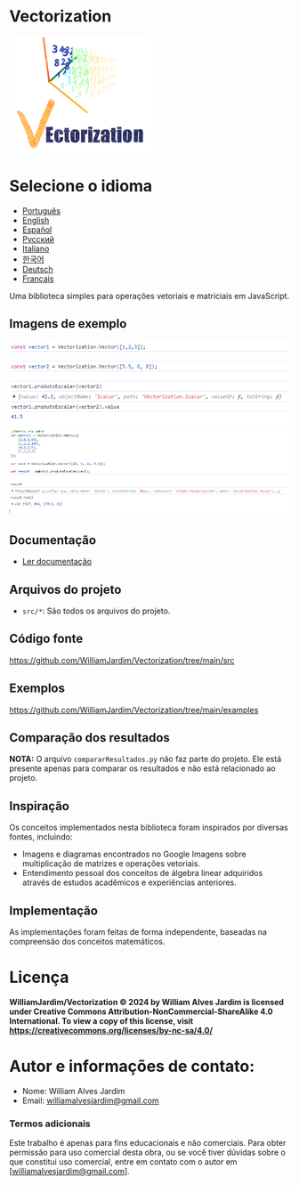 # Vectorization
![Logo do projeto](https://github.com/WilliamJardim/Vectorization/blob/main/imagens/logo256x256.png)

# Selecione o idioma
* [Português](README-Portugues.md)
* [English](README-English.md)
* [Español](README-Español.md)
* [Русский](README-Русский.md)
* [Italiano](README-Italiano.md)
* [한국어](README-한국어.md)
* [Deutsch](README-Deutsch.md)
* [Français](README-Français.md)

Uma biblioteca simples para operações vetoriais e matriciais em JavaScript.

## Imagens de exemplo
![Exemplo 1 - Produto escalar entre vetores](https://github.com/WilliamJardim/Vectorization/blob/main/imagens/exemplos/exemplo1.png)
![Exemplo 2 - Produto escalar de uma matriz com um vetor](https://github.com/WilliamJardim/Vectorization/blob/main/imagens/exemplos/exemplo2.png)

## Documentação
* [Ler documentação](Docs/docs-main.md)

## Arquivos do projeto
- `src/*`: São todos os arquivos do projeto.

## Código fonte
https://github.com/WilliamJardim/Vectorization/tree/main/src

## Exemplos
https://github.com/WilliamJardim/Vectorization/tree/main/examples

## Comparação dos resultados
**NOTA:** O arquivo `compararResultados.py` não faz parte do projeto. Ele está presente apenas para comparar os resultados e não está relacionado ao projeto.

## Inspiração
Os conceitos implementados nesta biblioteca foram inspirados por diversas fontes, incluindo:
- Imagens e diagramas encontrados no Google Imagens sobre multiplicação de matrizes e operações vetoriais.
- Entendimento pessoal dos conceitos de álgebra linear adquiridos através de estudos acadêmicos e experiências anteriores.

## Implementação
As implementações foram feitas de forma independente, baseadas na compreensão dos conceitos matemáticos.

# Licença
**WilliamJardim/Vectorization © 2024 by William Alves Jardim is licensed under Creative Commons Attribution-NonCommercial-ShareAlike 4.0 International. To view a copy of this license, visit https://creativecommons.org/licenses/by-nc-sa/4.0/**

# Autor e informações de contato:
 - Nome: William Alves Jardim
 - Email: williamalvesjardim@gmail.com

### Termos adicionais
Este trabalho é apenas para fins educacionais e não comerciais. Para obter permissão para uso comercial desta obra, ou se você tiver dúvidas sobre o que constitui uso comercial, entre em contato com o autor em [williamalvesjardim@gmail.com].
